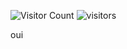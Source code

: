 ![Visitor Count](https://profile-counter.glitch.me/enzo-rndrsvt/count.svg)
![visitors](https://visitor-badge.glitch.me/badge?page_id=enzo-rndrsvt&left_color=green&right_color=red)

oui

